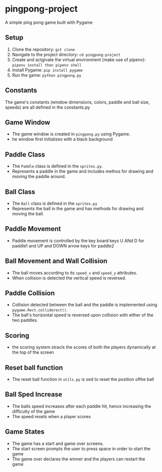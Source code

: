 # pingpong-project

A simple ping pong game built with Pygame

## Setup

1. Clone the repository: `git clone `
2. Navigate to the project directory: `cd pingpong-project`
3. Create and actgivate the virtual environment (make use of pipenv): `pipenv install then pipenv shell`
4. Install Pygame: `pip install pygame`
5. Run the game: `python pingpong.py`

## Constants

The game's constants (window dimensions, colors, paddle and ball size, speeds) are all defined in the constants.py

## Game Window

- The game window is created in `pingpong.py` using Pygame.
- he window first initializes with a black background

## Paddle Class

- The `Paddle` class is defined in the `sprites.py`.
- Represents a paddle in the game and includes methos for drawing and moving the paddle around.

## Ball Class

- The `Ball` class is defined in the `sprites.py`
- Represents the ball in the game and has methods for drawing and moving the ball.

## Paddle Movement 

- Paddle movement is controlled by the key board keys U ANd D for paddle1 and UP and DOWN  arrow keys for paddle2

## Ball Movement and Wall Collision

- The ball moves according to its `speed_x` and `speed_y` attributes.
- When collision is detected the vertical speed is reversed.

## Paddle Collision

- Collision detected between the ball and the paddle is implemented using `pygame.Rect.colliderect()`.
- The ball's horizontal speed is reversed upon collision with either of the two paddles.

## Scoring

- the scoring system stracls the scores of both the players dynamically at the top of the screen

## Reset ball function
- The reset ball function in `utils.py` is sed to reset the position ofthe ball

## Ball Sped Increase
- The balls speed increases after each paddle hit, hence increasing the difficulty of the game
- The speed resets when a player scores

## Game States
- The game has a start and game over screens.
- The start screen prompts the user to press space in order to start the game 
- The game over declares the winner and the players can restart the game


